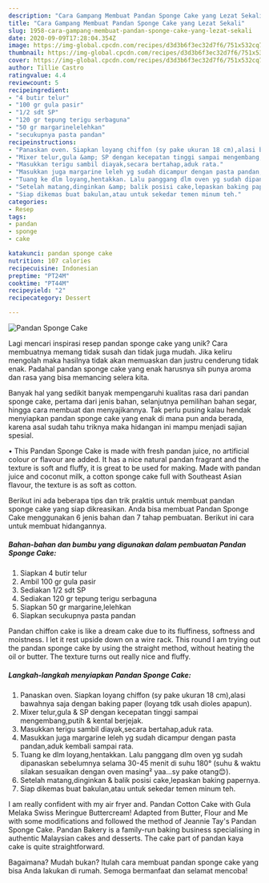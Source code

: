 ```yaml
---
description: "Cara Gampang Membuat Pandan Sponge Cake yang Lezat Sekali"
title: "Cara Gampang Membuat Pandan Sponge Cake yang Lezat Sekali"
slug: 1958-cara-gampang-membuat-pandan-sponge-cake-yang-lezat-sekali
date: 2020-09-09T17:28:04.354Z
image: https://img-global.cpcdn.com/recipes/d3d3b6f3ec32d7f6/751x532cq70/pandan-sponge-cake-foto-resep-utama.jpg
thumbnail: https://img-global.cpcdn.com/recipes/d3d3b6f3ec32d7f6/751x532cq70/pandan-sponge-cake-foto-resep-utama.jpg
cover: https://img-global.cpcdn.com/recipes/d3d3b6f3ec32d7f6/751x532cq70/pandan-sponge-cake-foto-resep-utama.jpg
author: Tillie Castro
ratingvalue: 4.4
reviewcount: 5
recipeingredient:
- "4 butir telur"
- "100 gr gula pasir"
- "1/2 sdt SP"
- "120 gr tepung terigu serbaguna"
- "50 gr margarinelelehkan"
- "secukupnya pasta pandan"
recipeinstructions:
- "Panaskan oven. Siapkan loyang chiffon (sy pake ukuran 18 cm),alasi bawahnya saja dengan baking paper (loyang tdk usah dioles apapun)."
- "Mixer telur,gula &amp; SP dengan kecepatan tinggi sampai mengembang,putih &amp; kental berjejak."
- "Masukkan terigu sambil diayak,secara bertahap,aduk rata."
- "Masukkan juga margarine leleh yg sudah dicampur dengan pasta pandan,aduk kembali sampai rata."
- "Tuang ke dlm loyang,hentakkan. Lalu panggang dlm oven yg sudah dipanaskan sebelumnya selama 30-45 menit di suhu 180° (suhu &amp; waktu silakan sesuaikan dengan oven masing² yaa...sy pake otang😊)."
- "Setelah matang,dinginkan &amp; balik posisi cake,lepaskan baking papernya."
- "Siap dikemas buat bakulan,atau untuk sekedar temen minum teh."
categories:
- Resep
tags:
- pandan
- sponge
- cake

katakunci: pandan sponge cake 
nutrition: 107 calories
recipecuisine: Indonesian
preptime: "PT24M"
cooktime: "PT44M"
recipeyield: "2"
recipecategory: Dessert

---
```



![Pandan Sponge Cake](https://img-global.cpcdn.com/recipes/d3d3b6f3ec32d7f6/751x532cq70/pandan-sponge-cake-foto-resep-utama.jpg)

Lagi mencari inspirasi resep pandan sponge cake yang unik? Cara membuatnya memang tidak susah dan tidak juga mudah. Jika keliru mengolah maka hasilnya tidak akan memuaskan dan justru cenderung tidak enak. Padahal pandan sponge cake yang enak harusnya sih punya aroma dan rasa yang bisa memancing selera kita.

Banyak hal yang sedikit banyak mempengaruhi kualitas rasa dari pandan sponge cake, pertama dari jenis bahan, selanjutnya pemilihan bahan segar, hingga cara membuat dan menyajikannya. Tak perlu pusing kalau hendak menyiapkan pandan sponge cake yang enak di mana pun anda berada, karena asal sudah tahu triknya maka hidangan ini mampu menjadi sajian spesial.

• This Pandan Sponge Cake is made with fresh pandan juice, no artificial colour or flavour are added. It has a nice natural pandan fragrant and the texture is soft and fluffy, it is great to be used for making. Made with pandan juice and coconut milk, a cotton sponge cake full with Southeast Asian flavour, the texture is as soft as cotton.


Berikut ini ada beberapa tips dan trik praktis untuk membuat pandan sponge cake yang siap dikreasikan. Anda bisa membuat Pandan Sponge Cake menggunakan 6 jenis bahan dan 7 tahap pembuatan. Berikut ini cara untuk membuat hidangannya.

<!--inarticleads1-->

##### Bahan-bahan dan bumbu yang digunakan dalam pembuatan Pandan Sponge Cake:

1. Siapkan 4 butir telur
1. Ambil 100 gr gula pasir
1. Sediakan 1/2 sdt SP
1. Sediakan 120 gr tepung terigu serbaguna
1. Siapkan 50 gr margarine,lelehkan
1. Siapkan secukupnya pasta pandan


Pandan chiffon cake is like a dream cake due to its fluffiness, softness and moistness. I let it rest upside down on a wire rack. This round I am trying out the pandan sponge cake by using the straight method, without heating the oil or butter. The texture turns out really nice and fluffy. 

<!--inarticleads2-->

##### Langkah-langkah menyiapkan Pandan Sponge Cake:

1. Panaskan oven. Siapkan loyang chiffon (sy pake ukuran 18 cm),alasi bawahnya saja dengan baking paper (loyang tdk usah dioles apapun).
1. Mixer telur,gula &amp; SP dengan kecepatan tinggi sampai mengembang,putih &amp; kental berjejak.
1. Masukkan terigu sambil diayak,secara bertahap,aduk rata.
1. Masukkan juga margarine leleh yg sudah dicampur dengan pasta pandan,aduk kembali sampai rata.
1. Tuang ke dlm loyang,hentakkan. Lalu panggang dlm oven yg sudah dipanaskan sebelumnya selama 30-45 menit di suhu 180° (suhu &amp; waktu silakan sesuaikan dengan oven masing² yaa...sy pake otang😊).
1. Setelah matang,dinginkan &amp; balik posisi cake,lepaskan baking papernya.
1. Siap dikemas buat bakulan,atau untuk sekedar temen minum teh.


I am really confident with my air fryer and. Pandan Cotton Cake with Gula Melaka Swiss Meringue Buttercream! Adapted from Butter, Flour and Me with some modifications and followed the method of Jeannie Tay&#39;s Pandan Sponge Cake. Pandan Bakery is a family-run baking business specialising in authentic Malaysian cakes and desserts. The cake part of pandan kaya cake is quite straightforward. 

Bagaimana? Mudah bukan? Itulah cara membuat pandan sponge cake yang bisa Anda lakukan di rumah. Semoga bermanfaat dan selamat mencoba!
